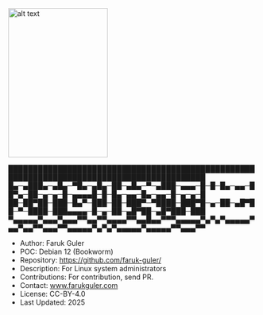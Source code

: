 <img src="https://cdn.britannica.com/99/124299-050-4B4D509F/Linus-Torvalds-2012.jpg" alt="alt text" width="200" height="300">


██████████████████████████████████████████████████████████████████████████████████████████
█▄─▄███▄─▄█▄─▀█▄─▄█▄─██─▄█▄─▀─▄███─▄▄▄─█─█─█▄─▄▄─██▀▄─██─▄─▄─█─▄▄▄▄█─█─█▄─▄▄─█▄─▄▄─█─▄─▄─█
██─██▀██─███─█▄▀─███─██─███▀─▀████─███▀█─▄─██─▄█▀██─▀─████─███▄▄▄▄─█─▄─██─▄█▀██─▄█▀███─███
▀▄▄▄▄▄▀▄▄▄▀▄▄▄▀▀▄▄▀▀▄▄▄▄▀▀▄▄█▄▄▀▀▀▄▄▄▄▄▀▄▀▄▀▄▄▄▄▄▀▄▄▀▄▄▀▀▄▄▄▀▀▄▄▄▄▄▀▄▀▄▀▄▄▄▄▄▀▄▄▄▄▄▀▀▄▄▄▀▀

- Author: Faruk Guler
- POC: Debian 12 (Bookworm)
- Repository: https://github.com/faruk-guler/
- Description: For Linux system administrators
- Contributions: For contribution, send PR.
- Contact: www.farukguler.com
- License: CC-BY-4.0
- Last Updated: 2025
